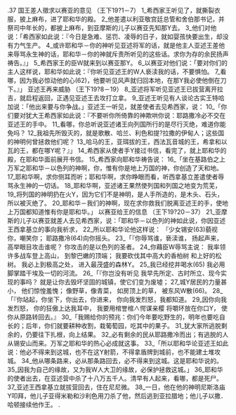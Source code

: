 .37 
国王差人徵求以赛亚的意见 
（王下19?1－7） 
1_希西家王听见了，就撕裂衣服，披上麻布，进了耶和华的殿。 2_他差遣以利亚敬宫廷总管和舍伯那书记，并祭司中年长的，都披上麻布，到亚摩斯的儿子以赛亚先知那Y去。 3_他们对他说：「希西家如此说：『今日是急难、惩罚、凌辱的日子，就如婴孩快要出生，却没有力气生产。 4_或许耶和华－你的神听见亚述将军的话，就是他主人亚述王差他来辱骂永生神的话，耶和华－你的神就斥责所听见的这些话。求你为存的余民扬声祷告。』」 
5_希西家王的臣W就来到以赛亚那Y。 6_以赛亚对他们说：「要对你们的主人这样说，耶和华如此说：『你听见亚述王的W人亵渎我的话，不要惧怕。 7_看哪，因为我必惊动他的心(62)，他要听见风声就归回本地，在那Y我必使他倒在刀下。』」 
亚述王再来威胁 
（王下19?8－19） 
8_亚述将军听见亚述王已拔营离开拉吉，就启程返回，正遇见亚述王去攻打立拿。 9_亚述王听见有人谈论古实王特哈加说：「他出来要与你争战。」亚述王一听见，就差使者去见希西家，说： 10_「你们要对犹大王希西家如此说：『不要听你所倚靠的神欺哄你说：耶路撒冷必不交在亚述王的手中。 11_看哪，你总听说亚述诸王向列国所行的是尽行灭绝，难道你能免吗？ 12_我祖先所毁灭的，就是歌散、哈兰、利色和提?拉撒的伊甸人；这些国的神明何曾拯救他们呢？ 13_哈马的王，亚珥拔的王，西法瓦音城的王，希拿和以瓦的王，都在哪Y呢？』」 
14_希西家从使者手Y接过书信，看完了，就上耶和华的殿，在耶和华面前展开书信。 15_希西家向耶和华祷告说： 16_「坐在基路伯之上万军之耶和华－以色列的神啊，你，惟有你是地上万国的神，你创造了天和地。 17_耶和华啊，求你侧耳而听；耶和华啊，求你睁眼而看，听西拿基立差遣使者辱骂永生神的一切话。 18_耶和华啊，亚述诸王果然使列国和列国之地变为荒芜， 19_将列国的神明扔在火Y，因为它们不是神明，是人手所造的，是木头、石头，所以被灭绝了。 20_耶和华－我们的神啊，现在求你救我们脱离亚述王的手，使地上万国都知道惟有你是耶和华。」 
以赛亚给王的信息 
（王下19?20－37） 
21_亚摩斯的儿子以赛亚就差人去见希西家，说：「耶和华－以色列的神如此说，你因亚述王西拿基立的事向我祈求， 22_所以耶和华论他这样说： 
『少女锡安(63)藐视你，嘲笑你； 
耶路撒冷(64)向你摇头。 
23_「『你辱骂谁，亵渎谁， 
扬起声来，高举眼目攻击谁呢？ 
你攻击的是以色列的圣者。 
24_你藉臣W辱骂主说： 
我率领许多战车登上高山， 
到黎巴嫩的顶端； 
我要砍伐其中高大的香柏树 
和上好的松树。 
我必上到极高之处， 
进入最茂盛的森林Y。 
25_我已经挖井喝水(65) 
我必用脚掌踏干埃及一切的河流。 
26_「『你岂没有听见 
我早先所定、古时所立、现今实现的事吗？ 
就是让你去毁坏坚固的城镇，使它们变为废墟； 
27_城Y居民的力量甚小， 
他们惊惶羞愧； 
像野草，像青菜， 
如房顶上的草， 
被东风W散(66)。 
28_「『你站起，你坐下，你出去，你进来， 
你向我发烈怒，我都知道。 
29_因你向我发烈怒， 
你的狂傲上达我耳中， 
我要用棺誉棺∧愕谋亲樱 
将嚼环放在你口Y， 
使你从原路转回去。』 
30_「我赐给你的预兆：你们今年要吃野生的，明年也要吃自长的；后年，你们就要耕种收割，栽葡萄园，吃其中的果子。 31_犹大家所逃脱剩余的，仍要往下扎根，向上结果。 32_必有剩余的民从耶路撒冷而出；有逃脱的人从锡安山而来。万军之耶和华的热心必成就这事。 
33_「所以耶和华论亚述王如此说：他必不得来到这城，也不在这Y射箭，不得拿盾牌到城前，也不能建土堆攻城。 34_他从哪条路来，必从那条路回去，必不得来到这城。这是耶和华说的。 35_因我为自己的缘故，又为我W人大卫的缘故，必保护拯救这城。」 
36_耶和华的使者出去，在亚述营中杀了十八万五千人。清早有人起来，看哪，都是死尸。 37_亚述王西拿基立就拔营回去，住在尼尼微。 38_一日，他在他的神明尼斯洛庙Y叩拜，他儿子亚得米勒和沙利色用刀杀了他，然后逃到亚拉腊地；他儿子以撒．哈顿接续他作王。 
.